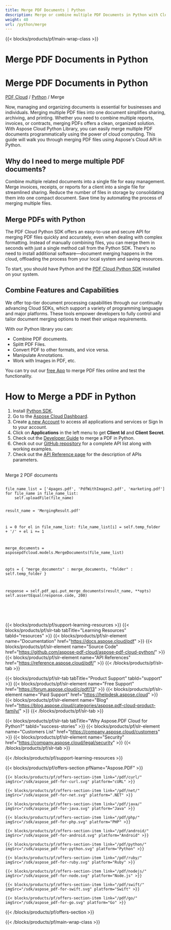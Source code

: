 ```yaml
---
title: Merge PDF Documents | Python 
description: Merge or combine multiple PDF Documents in Python with Cloud API. 
weight: 40
url: /python/merge
---
```


{{< blocks/products/pf/main-wrap-class >}}
<div id="fh">
<div class="container">
<div class="row">
<h1>Merge PDF Documents in Python</h1>
</div>
</div>
</div>
<div class="wmh">
<div class="container">
<div class="row">
<h1>Merge PDF Documents in Python</h1>
</div>
</div>
</div>
<div id="fm" data-nosnippet="">
<div class="container">
<div class="row">
<p class="navbar-text"><a href="/pdf/family/">PDF Cloud</a> / <a id="sdk" href="/pdf/python/"> Python</a> / Merge</p>
</div>
</div>
</div>
<div class="wgray">
<div class="container">
<div class="row">
<div class="w"><p>Now, managing and organizing documents is essential for businesses and individuals. Merging multiple PDF files into one document simplifies sharing, archiving, and printing. Whether you need to combine multiple reports, invoices, or contracts, merging PDFs offers a clean, organized solution. With Aspose Cloud Python Library, you can easily merge multiple PDF documents programmatically using the power of cloud computing. This guide will walk you through merging PDF files using Aspose's Cloud API in Python.</p>
<h2>Why do I need to merge multiple PDF documents?</h2>
<p>Combine multiple related documents into a single file for easy management. Merge invoices, receipts, or reports for a client into a single file for streamlined sharing. Reduce the number of files in storage by consolidating them into one compact document. Save time by automating the process of merging multiple files.</p>
<h2>Merge PDFs with Python</h2>
<p>The PDF Cloud Python SDK offers an easy-to-use and secure API for merging PDF files quickly and accurately, even when dealing with complex formatting. Instead of manually combining files, you can merge them in seconds with just a single method call from the Python SDK. There's no need to install additional software—document merging happens in the cloud, offloading the process from your local system and saving resources.</p>
<p>To start, you should have Python and the <a href="https://pypi.org/project/asposepdfcloud/" target="_blank" rel="noopener">PDF Cloud Python SDK</a> installed on your system.</p>
<h2>Combine Features and Capabilities</h2>
<p>We offer top-tier document processing capabilities through our continually advancing Cloud SDKs, which support a variety of programming languages and major platforms. These tools empower developers to fully control and tailor document merging options to meet their unique requirements.</p>
<p>With our Python library you can:</p>
<ul>
<li>Combine PDF documents.</li>
<li>Splitt PDF Files.</li>
<li>Convert PDF to other formats, and vice versa.</li>
<li>Manipulate Annotations.</li>
<li>Work with Images in PDF, etc.</li>
</ul>
<p>You can try out our <a href="https://products.aspose.app/pdf/merger" target="_blank">free App</a> to merge PDF files online and test the functionality.</p>
<h1>How to Merge a PDF in Python</h1>
<ol>
<li>Install <a href="https://pypi.org/project/asposepdfcloud/" target="_blank" rel="noopener">Python SDK</a>.</li>	<li>Go to the <a href="https://dashboard.aspose.cloud/" target="_blank">Aspose Cloud Dashboard</a>.</li>
<li>Create <a href="https://docs.aspose.cloud/display/storagecloud/Creating+and+Managing+Account" target="_blank">a
		new Account</a> to access all applications and services or Sign In to your account.
	</li>
<li>Click on <strong>Applications</strong> in the left menu to get <strong>Client Id</strong> and <strong>Client Secret</strong>.</li>
<li>Check out the <a href="https://docs.aspose.cloud/pdf/merge-multiple-pdf-files/" target="_blank">Developer
		Guide</a> to merge a PDF in Python.
	</li>
<li>Check out our <a href="https://github.com/aspose-pdf-cloud/aspose-pdf-cloud-python/" target="_blank">GitHub repository</a> for a complete API list along
		with working examples.
	</li>
<li>Check out the <a href="https://reference.aspose.cloud/pdf/#/Merge" target="_blank">API Reference page</a>
		for the description of APIs parameters.
	</li>
</ol>
<br/>
<div class="codeblock nf">
<div class="codeheader">Merge 2 PDF documents</div>
<pre data-nosnippet><code class="python hljs" >
file_name_list = ['4pages.pdf', 'PdfWithImages2.pdf', 'marketing.pdf']
for file_name in file_name_list:
    self.uploadFile(file_name)

result_name = 'MergingResult.pdf'

i = 0
for el in file_name_list:
    file_name_list[i] = self.temp_folder + '/' + el
    i += 1

merge_documents = asposepdfcloud.models.MergeDocuments(file_name_list)

opts = {
        "merge_documents" : merge_documents,
        "folder" : self.temp_folder
}

response = self.pdf_api.put_merge_documents(result_name, **opts)
self.assertEqual(response.code, 200)</code></pre>
</div>
<br /><br /></div>
</div>
</div>

{{< blocks/products/pf/support-learning-resources >}}
{{< blocks/products/pf/slr-tab tabTitle="Learning Resources" tabId="resources" >}}
{{< blocks/products/pf/slr-element name="Documentation" href="https://docs.aspose.cloud/pdf" >}}
{{< blocks/products/pf/slr-element name="Source Code" href="https://github.com/aspose-pdf-cloud/aspose-pdf-cloud-python/" >}}
{{< blocks/products/pf/slr-element name="API References" href="https://reference.aspose.cloud/pdf/" >}}
{{< /blocks/products/pf/slr-tab >}}

{{< blocks/products/pf/slr-tab tabTitle="Product Support" tabId="support" >}}
{{< blocks/products/pf/slr-element name="Free Support" href="https://forum.aspose.cloud/c/pdf/13" >}}
{{< blocks/products/pf/slr-element name="Paid Support" href="https://helpdesk.aspose.cloud" >}}
{{< blocks/products/pf/slr-element name="Blog" href="https://blog.aspose.cloud/categories/aspose.pdf-cloud-product-family/" >}}
{{< /blocks/products/pf/slr-tab >}}

{{< blocks/products/pf/slr-tab tabTitle="Why Aspose.PDF Cloud for Python?" tabId="success-stories" >}}
{{< blocks/products/pf/slr-element name="Customers List" href="https://company.aspose.cloud/customers" >}}
{{< blocks/products/pf/slr-element name="Security" href="https://company.aspose.cloud/legal/security" >}}
{{< /blocks/products/pf/slr-tab >}}

{{< /blocks/products/pf/support-learning-resources >}}

{{< blocks/products/pf/offers-section pfName="Aspose.PDF" >}}

    {{< blocks/products/pf/offers-section-item link="/pdf/curl/" imgSrc="/sdk/aspose_pdf-for-curl.svg" platform="cURL" >}}

    {{< blocks/products/pf/offers-section-item link="/pdf/net/" imgSrc="/sdk/aspose_pdf-for-net.svg" platform=".NET" >}}

    {{< blocks/products/pf/offers-section-item link="/pdf/java/" imgSrc="/sdk/aspose_pdf-for-java.svg" platform="Java" >}}

    {{< blocks/products/pf/offers-section-item link="/pdf/php/" imgSrc="/sdk/aspose_pdf-for-php.svg" platform="PHP" >}}

    {{< blocks/products/pf/offers-section-item link="/pdf/android/" imgSrc="/sdk/aspose_pdf-for-android.svg" platform="Android" >}}

    {{< blocks/products/pf/offers-section-item link="/pdf/python/" imgSrc="/sdk/aspose_pdf-for-python.svg" platform="Python" >}}

    {{< blocks/products/pf/offers-section-item link="/pdf/ruby/" imgSrc="/sdk/aspose_pdf-for-ruby.svg" platform="Ruby" >}}

    {{< blocks/products/pf/offers-section-item link="/pdf/nodejs/" imgSrc="/sdk/aspose_pdf-for-node.svg" platform="Node.js" >}}

    {{< blocks/products/pf/offers-section-item link="/pdf/swift/" imgSrc="/sdk/aspose_pdf-for-swift.svg" platform="Swift" >}}

    {{< blocks/products/pf/offers-section-item link="/pdf/go/" imgSrc="/sdk/aspose_pdf-for-go.svg" platform="Go" >}}

{{< /blocks/products/pf/offers-section >}}

{{< /blocks/products/pf/main-wrap-class >}}